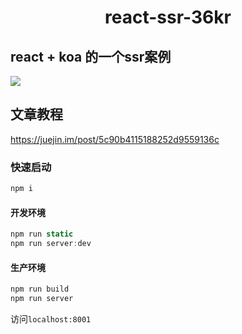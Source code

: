 <h1 align="center">react-ssr-36kr</h1>

## react + koa 的一个ssr案例

![](https://github.com/zwmmm/react-ssr-36kr/blob/master/doc/1.jpg)

## 文章教程

https://juejin.im/post/5c90b4115188252d9559136c

### 快速启动

```bash
npm i
```

#### 开发环境

```js
npm run static
npm run server:dev
```

#### 生产环境

```js
npm run build
npm run server
```

访问`localhost:8001`
